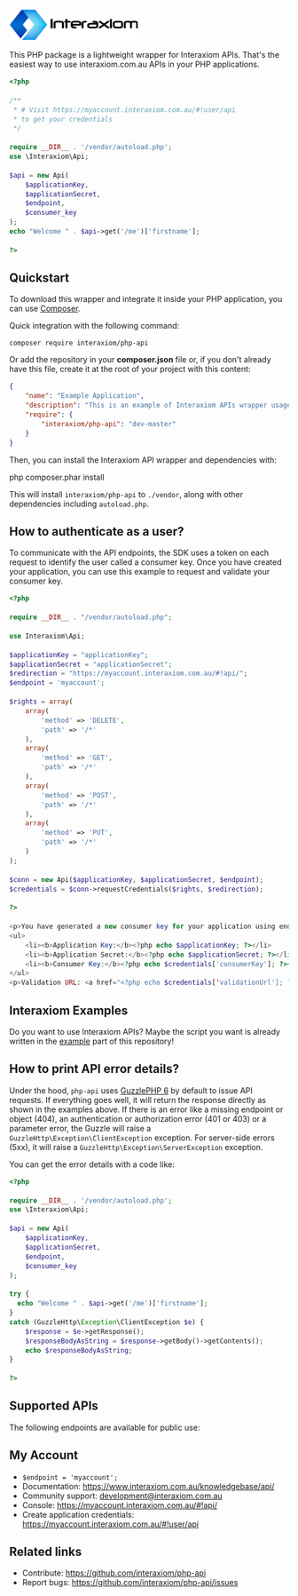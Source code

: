 [![PHP Wrapper for Interaxiom APIs](https://github.com/interaxiom/php-api/blob/master/img/logo.png)](https://packagist.org/packages/interaxiom/php-api)

This PHP package is a lightweight wrapper for Interaxiom APIs. That's the easiest way to use interaxiom.com.au APIs in your PHP applications.

```php
<?php

/**
 * # Visit https://myaccount.interaxiom.com.au/#!user/api
 * to get your credentials
 */
 
require __DIR__ . '/vendor/autoload.php';
use \Interaxiom\Api;

$api = new Api(
    $applicationKey,
    $applicationSecret,
    $endpoint,
    $consumer_key
);
echo "Welcome " . $api->get('/me')['firstname'];

?>
```

Quickstart
----------

To download this wrapper and integrate it inside your PHP application, you can use [Composer](https://getcomposer.org).

Quick integration with the following command:

    composer require interaxiom/php-api

Or add the repository in your **composer.json** file or, if you don't already have
this file, create it at the root of your project with this content:

```json
{
    "name": "Example Application",
    "description": "This is an example of Interaxiom APIs wrapper usage",
    "require": {
        "interaxiom/php-api": "dev-master"
    }
}

```

Then, you can install the Interaxiom API wrapper and dependencies with:

  php composer.phar install

This will install ``interaxiom/php-api`` to ``./vendor``, along with other dependencies
including ``autoload.php``.

How to authenticate as a user?
-----------------------

To communicate with the API endpoints, the SDK uses a token on each request to identify the
user called a consumer key. Once you have created your application, you can use this example
to request and validate your consumer key.

```php
<?php

require __DIR__ . "/vendor/autoload.php";

use Interaxiom\Api;

$applicationKey = "applicationKey";
$applicationSecret = "applicationSecret";
$redirection = "https://myaccount.interaxiom.com.au/#!api/";
$endpoint = 'myaccount';

$rights = array(
    array(
        'method' => 'DELETE',
        'path' => '/*'
	),
    array(
        'method' => 'GET',
        'path' => '/*'
	),
    array(
        'method' => 'POST',
        'path' => '/*'
	),
    array(
        'method' => 'PUT',
        'path' => '/*'
	)
);

$conn = new Api($applicationKey, $applicationSecret, $endpoint);
$credentials = $conn->requestCredentials($rights, $redirection);

?>
    
<p>You have generated a new consumer key for your application using endpoint: <b><?php echo $endpoint; ?></b>.</p>
<ul>
    <li><b>Application Key:</b><?php echo $applicationKey; ?></li>
    <li><b>Application Secret:</b><?php echo $applicationSecret; ?></li>
    <li><b>Consumer Key:</b><?php echo $credentials['consumerKey']; ?></li>
</ul>
<p>Validation URL: <a href="<?php echo $credentials['validationUrl']; ?>"><?php echo $credentials['validationUrl']; ?></a></p>
```

Interaxiom Examples
-------------------

Do you want to use Interaxiom APIs? Maybe the script you want is already written in the [example](https://github.com/interaxiom/php-api/tree/master/example) part of this repository!

How to print API error details?
-------------------------------

Under the hood, ```php-api``` uses [GuzzlePHP 6](http://docs.guzzlephp.org/en/latest/quickstart.html) by default to issue API requests. If everything goes well, it will return the response directly as shown in the examples above. If there is an error like a missing endpoint or object (404), an authentication or authorization error (401 or 403) or a parameter error, the Guzzle will raise a ``GuzzleHttp\Exception\ClientException`` exception. For server-side errors (5xx), it will raise a ``GuzzleHttp\Exception\ServerException`` exception.

You can get the error details with a code like:

```php
<?php

require __DIR__ . '/vendor/autoload.php';
use \Interaxiom\Api;

$api = new Api(
    $applicationKey,
    $applicationSecret,
    $endpoint,
    $consumer_key
);

try {
  echo "Welcome " . $api->get('/me')['firstname'];
}
catch (GuzzleHttp\Exception\ClientException $e) {
    $response = $e->getResponse();
    $responseBodyAsString = $response->getBody()->getContents();
    echo $responseBodyAsString;
}

?>
```

Supported APIs
--------------

The following endpoints are available for public use:

## My Account

 * ```$endpoint = 'myaccount';```
 * Documentation: https://www.interaxiom.com.au/knowledgebase/api/
 * Community support: development@interaxiom.com.au
 * Console: https://myaccount.interaxiom.com.au/#!api/
 * Create application credentials: https://myaccount.interaxiom.com.au/#!user/api

## Related links

 * Contribute: https://github.com/interaxiom/php-api
 * Report bugs: https://github.com/interaxiom/php-api/issues
